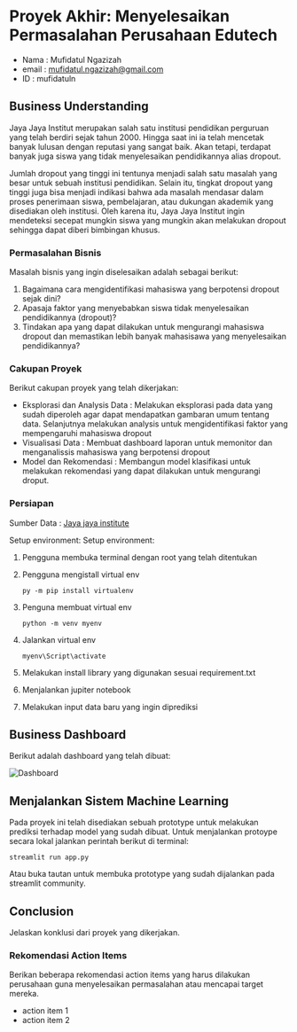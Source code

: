 # Proyek Akhir: Menyelesaikan Permasalahan Perusahaan Edutech

* Nama : Mufidatul Ngazizah
* email : mufidatul.ngazizah@gmail.com
* ID : mufidatuln

## Business Understanding
Jaya Jaya Institut merupakan salah satu institusi pendidikan perguruan yang telah berdiri sejak tahun 2000. Hingga saat ini ia telah mencetak banyak lulusan dengan reputasi yang sangat baik. Akan tetapi, terdapat banyak juga siswa yang tidak menyelesaikan pendidikannya alias dropout.

Jumlah dropout yang tinggi ini tentunya menjadi salah satu masalah yang besar untuk sebuah institusi pendidikan. Selain itu, tingkat dropout yang tinggi juga bisa menjadi indikasi bahwa ada masalah mendasar dalam proses penerimaan siswa, pembelajaran, atau dukungan akademik yang disediakan oleh institusi. Oleh karena itu, Jaya Jaya Institut ingin mendeteksi secepat mungkin siswa yang mungkin akan melakukan dropout sehingga dapat diberi bimbingan khusus. 

### Permasalahan Bisnis
Masalah bisnis yang ingin diselesaikan adalah sebagai berikut:
1. Bagaimana cara mengidentifikasi mahasiswa yang berpotensi dropout sejak dini?
2. Apasaja faktor yang menyebabkan siswa tidak menyelesaikan pendidikannya (dropout)?
3. Tindakan apa yang dapat dilakukan untuk mengurangi mahasiswa dropout dan memastikan lebih banyak mahasisawa yang menyelesaikan pendidikannya?

### Cakupan Proyek
Berikut cakupan proyek yang telah dikerjakan:
* Eksplorasi dan Analysis Data : Melakukan eksplorasi pada data yang sudah diperoleh agar dapat mendapatkan gambaran umum tentang data. Selanjutnya melakukan analysis untuk mengidentifikasi faktor yang mempengaruhi mahasiswa dropout
* Visualisasi Data : Membuat dashboard laporan untuk memonitor dan menganalissis mahasiswa yang berpotensi dropout
* Model dan Rekomendasi : Membangun model klasifikasi untuk melakukan rekomendasi yang dapat dilakukan untuk mengurangi droput.

### Persiapan

Sumber Data : [Jaya jaya institute]('data.csv')

Setup environment:
Setup environment:
1. Pengguna membuka terminal dengan root yang telah ditentukan
2. Pengguna mengistall virtual env
   
   ```
   py -m pip install virtualenv

   ```

4. Penguna membuat virtual env
   ```
   python -m venv myenv
   ```
   
4. Jalankan virtual env
   ```
   myenv\Script\activate
   ```
   
7. Melakukan install library yang digunakan sesuai requirement.txt
8. Menjalankan jupiter notebook
9. Melakukan input data baru yang ingin diprediksi


## Business Dashboard
Berikut adalah dashboard yang telah dibuat:

![Dashboard]('https://github.com/mufidatuln/Proyek-Menyelesaikan-Permasalahan-Institusi-Pendidikan/blob/main/Dashboard%20Monitoring%20Mahasiswa-1.jpg')



## Menjalankan Sistem Machine Learning
Pada proyek ini telah disediakan sebuah prototype untuk melakukan prediksi terhadap model yang sudah dibuat. Untuk menjalankan protoype secara lokal jalankan perintah berikut di terminal: 

```
streamlit run app.py
```
Atau buka tautan untuk membuka prototype yang sudah dijalankan pada streamlit community.
## Conclusion
Jelaskan konklusi dari proyek yang dikerjakan.

### Rekomendasi Action Items
Berikan beberapa rekomendasi action items yang harus dilakukan perusahaan guna menyelesaikan permasalahan atau mencapai target mereka.
- action item 1
- action item 2
